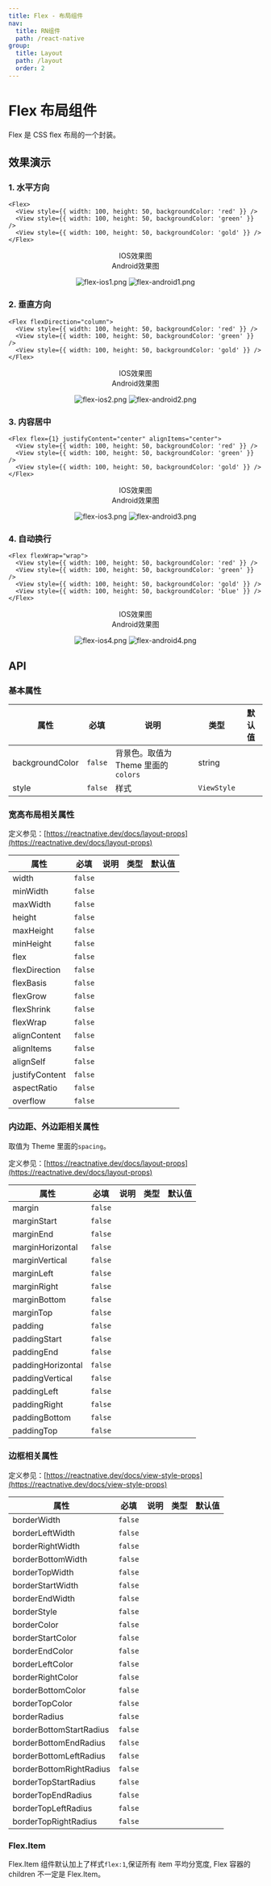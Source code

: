 ```yaml
---
title: Flex - 布局组件
nav:
  title: RN组件
  path: /react-native
group:
  title: Layout
  path: /layout
  order: 2
---
```


# Flex 布局组件

Flex 是 CSS flex 布局的一个封装。

## 效果演示

### 1. 水平方向

```tsx | pure
<Flex>
  <View style={{ width: 100, height: 50, backgroundColor: 'red' }} />
  <View style={{ width: 100, height: 50, backgroundColor: 'green' }} />
  <View style={{ width: 100, height: 50, backgroundColor: 'gold' }} />
</Flex>
```

<center>
  <div style={{ display: 'flex', width: 750 }}>
    <div style={{ width: 375 }}>IOS效果图</div>
    <div style={{ width: 375 }}>Android效果图</div>
  </div>
</center>
<center>
  <figure>
    <img
      alt="flex-ios1.png"
      src="https://td-dev-public.oss-cn-hangzhou.aliyuncs.com/maoyes-app/1607515191492106546.png"
      style={{ width: 375, marginRight: 10, border: "1px solid #ddd" }}
    />
    <img
      alt="flex-android1.png"
      src="https://td-dev-public.oss-cn-hangzhou.aliyuncs.com/maoyes-app/1608185069767167046.png"
      style={{ width: 375, border: "1px solid #ddd" }}
    />
  </figure>
</center>

### 2. 垂直方向

```tsx | pure
<Flex flexDirection="column">
  <View style={{ width: 100, height: 50, backgroundColor: 'red' }} />
  <View style={{ width: 100, height: 50, backgroundColor: 'green' }} />
  <View style={{ width: 100, height: 50, backgroundColor: 'gold' }} />
</Flex>
```

<center>
  <div style={{ display: 'flex', width: 750 }}>
    <div style={{ width: 375 }}>IOS效果图</div>
    <div style={{ width: 375 }}>Android效果图</div>
  </div>
</center>
<center>
  <figure>
    <img
      alt="flex-ios2.png"
      src="https://td-dev-public.oss-cn-hangzhou.aliyuncs.com/maoyes-app/1607515262409907926.png"
      style={{ width: 375, marginRight: 10, border: "1px solid #ddd" }}
    />
    <img
      alt="flex-android2.png"
      src="https://td-dev-public.oss-cn-hangzhou.aliyuncs.com/maoyes-app/1608185074493396132.png"
      style={{ width: 375, border: "1px solid #ddd" }}
    />
  </figure>
</center>

### 3. 内容居中

```tsx | pure
<Flex flex={1} justifyContent="center" alignItems="center">
  <View style={{ width: 100, height: 50, backgroundColor: 'red' }} />
  <View style={{ width: 100, height: 50, backgroundColor: 'green' }} />
  <View style={{ width: 100, height: 50, backgroundColor: 'gold' }} />
</Flex>
```

<center>
  <div style={{ display: 'flex', width: 750 }}>
    <div style={{ width: 375 }}>IOS效果图</div>
    <div style={{ width: 375 }}>Android效果图</div>
  </div>
</center>
<center>
  <figure>
    <img
      alt="flex-ios3.png"
      src="https://td-dev-public.oss-cn-hangzhou.aliyuncs.com/maoyes-app/1607515318334231753.png"
      style={{ width: 375, marginRight: 10, border: "1px solid #ddd" }}
    />
    <img
      alt="flex-android3.png"
      src="https://td-dev-public.oss-cn-hangzhou.aliyuncs.com/maoyes-app/1608185078543705910.png"
      style={{ width: 375, border: "1px solid #ddd" }}
    />
  </figure>
</center>

### 4. 自动换行

```tsx | pure
<Flex flexWrap="wrap">
  <View style={{ width: 100, height: 50, backgroundColor: 'red' }} />
  <View style={{ width: 100, height: 50, backgroundColor: 'green' }} />
  <View style={{ width: 100, height: 50, backgroundColor: 'gold' }} />
  <View style={{ width: 100, height: 50, backgroundColor: 'blue' }} />
</Flex>
```

<center>
  <div style={{ display: 'flex', width: 750 }}>
    <div style={{ width: 375 }}>IOS效果图</div>
    <div style={{ width: 375 }}>Android效果图</div>
  </div>
</center>
<center>
  <figure>
    <img
      alt="flex-ios4.png"
      src="https://td-dev-public.oss-cn-hangzhou.aliyuncs.com/maoyes-app/1607515445153029568.png"
      style={{ width: 375, marginRight: 10, border: "1px solid #ddd" }}
    />
    <img
      alt="flex-android4.png"
      src="https://td-dev-public.oss-cn-hangzhou.aliyuncs.com/maoyes-app/1608185082521500344.png"
      style={{ width: 375, border: "1px solid #ddd" }}
    />
  </figure>
</center>

## API

### 基本属性

| 属性            | 必填    | 说明                                | 类型        | 默认值 |
| --------------- | ------- | ----------------------------------- | ----------- | ------ |
| backgroundColor | `false` | 背景色。取值为 Theme 里面的`colors` | string      |        |
| style           | `false` | 样式                                | `ViewStyle` |        |

### 宽高布局相关属性

定义参见：[https://reactnative.dev/docs/layout-props](https://reactnative.dev/docs/layout-props)

| 属性           | 必填    | 说明 | 类型 | 默认值 |
| -------------- | ------- | ---- | ---- | ------ |
| width          | `false` |      |      |        |
| minWidth       | `false` |      |      |        |
| maxWidth       | `false` |      |      |        |
| height         | `false` |      |      |        |
| maxHeight      | `false` |      |      |        |
| minHeight      | `false` |      |      |        |
| flex           | `false` |      |      |        |
| flexDirection  | `false` |      |      |        |
| flexBasis      | `false` |      |      |        |
| flexGrow       | `false` |      |      |        |
| flexShrink     | `false` |      |      |        |
| flexWrap       | `false` |      |      |        |
| alignContent   | `false` |      |      |        |
| alignItems     | `false` |      |      |        |
| alignSelf      | `false` |      |      |        |
| justifyContent | `false` |      |      |        |
| aspectRatio    | `false` |      |      |        |
| overflow       | `false` |      |      |        |

### 内边距、外边距相关属性

取值为 Theme 里面的`spacing`。

定义参见：[https://reactnative.dev/docs/layout-props](https://reactnative.dev/docs/layout-props)

| 属性              | 必填    | 说明 | 类型 | 默认值 |
| ----------------- | ------- | ---- | ---- | ------ |
| margin            | `false` |      |      |        |
| marginStart       | `false` |      |      |        |
| marginEnd         | `false` |      |      |        |
| marginHorizontal  | `false` |      |      |        |
| marginVertical    | `false` |      |      |        |
| marginLeft        | `false` |      |      |        |
| marginRight       | `false` |      |      |        |
| marginBottom      | `false` |      |      |        |
| marginTop         | `false` |      |      |        |
| padding           | `false` |      |      |        |
| paddingStart      | `false` |      |      |        |
| paddingEnd        | `false` |      |      |        |
| paddingHorizontal | `false` |      |      |        |
| paddingVertical   | `false` |      |      |        |
| paddingLeft       | `false` |      |      |        |
| paddingRight      | `false` |      |      |        |
| paddingBottom     | `false` |      |      |        |
| paddingTop        | `false` |      |      |        |

### 边框相关属性

定义参见：[https://reactnative.dev/docs/view-style-props](https://reactnative.dev/docs/view-style-props)

| 属性                    | 必填    | 说明 | 类型 | 默认值 |
| ----------------------- | ------- | ---- | ---- | ------ |
| borderWidth             | `false` |      |      |        |
| borderLeftWidth         | `false` |      |      |        |
| borderRightWidth        | `false` |      |      |        |
| borderBottomWidth       | `false` |      |      |        |
| borderTopWidth          | `false` |      |      |        |
| borderStartWidth        | `false` |      |      |        |
| borderEndWidth          | `false` |      |      |        |
| borderStyle             | `false` |      |      |        |
| borderColor             | `false` |      |      |        |
| borderStartColor        | `false` |      |      |        |
| borderEndColor          | `false` |      |      |        |
| borderLeftColor         | `false` |      |      |        |
| borderRightColor        | `false` |      |      |        |
| borderBottomColor       | `false` |      |      |        |
| borderTopColor          | `false` |      |      |        |
| borderRadius            | `false` |      |      |        |
| borderBottomStartRadius | `false` |      |      |        |
| borderBottomEndRadius   | `false` |      |      |        |
| borderBottomLeftRadius  | `false` |      |      |        |
| borderBottomRightRadius | `false` |      |      |        |
| borderTopStartRadius    | `false` |      |      |        |
| borderTopEndRadius      | `false` |      |      |        |
| borderTopLeftRadius     | `false` |      |      |        |
| borderTopRightRadius    | `false` |      |      |        |

### Flex.Item

Flex.Item 组件默认加上了样式`flex:1`,保证所有 item 平均分宽度, Flex 容器的 children 不一定是 Flex.Item。

